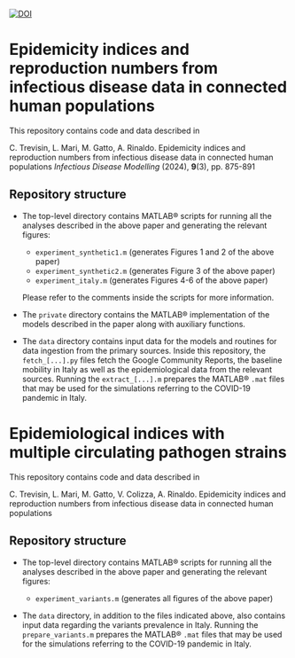 [![DOI](https://zenodo.org/badge/756931849.svg)](https://zenodo.org/doi/10.5281/zenodo.11067889)

# Epidemicity indices and reproduction numbers from infectious disease data in connected human populations

This repository contains code and data described in

C. Trevisin, L. Mari, M. Gatto, A. Rinaldo.
Epidemicity indices and reproduction numbers from infectious disease data in connected human populations
*Infectious Disease Modelling* (2024), **9**(3), pp. 875-891

## Repository structure

- The top-level directory contains MATLAB® scripts for running all the analyses described in the above paper and generating the relevant figures:

	- `experiment_synthetic1.m` (generates Figures 1 and 2 of the above paper)
	- `experiment_synthetic2.m` (generates Figure 3 of the above paper)
	- `experiment_italy.m` (generates Figures 4-6 of the above paper)

  Please refer to the comments inside the scripts for more information.

- The `private` directory contains the MATLAB® implementation of the models described in the paper along with auxiliary functions.

- The `data` directory contains input data for the models and routines for data ingestion from the primary sources. Inside this repository, the `fetch_[...].py` files fetch the Google Community Reports, the baseline mobility in Italy as well as the epidemiological data from the relevant sources. Running the `extract_[...].m` prepares the MATLAB® `.mat` files that may be used for the simulations referring to the COVID-19 pandemic in Italy.

# Epidemiological indices with multiple circulating pathogen strains

This repository contains code and data described in

C. Trevisin, L. Mari, M. Gatto, V. Colizza, A. Rinaldo.
Epidemicity indices and reproduction numbers from infectious disease data in connected human populations

## Repository structure

- The top-level directory contains MATLAB® scripts for running all the analyses described in the above paper and generating the relevant figures:

	- `experiment_variants.m` (generates all figures of the above paper)

- The `data` directory, in addition to the files indicated above, also contains input data regarding the variants prevalence in Italy. Running the `prepare_variants.m` prepares the MATLAB® `.mat` files that may be used for the simulations referring to the COVID-19 pandemic in Italy.